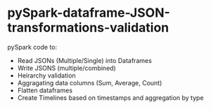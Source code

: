 # pySpark-dataframe-JSON-transformations-validation

pySpark code to:
- Read JSONs (Multiple/Single) into Dataframes
- Write JSONS (multiple/combined)
- Heirarchy validation
- Aggragating data columns (Sum, Average, Count)
- Flatten dataframes
- Create Timelines based on timestamps and aggregation by type
